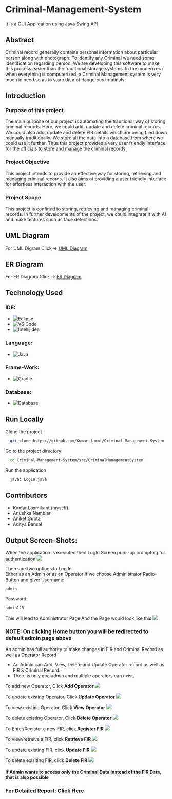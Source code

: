 # Criminal-Management-System
It is a GUI Application using Java Swing API

## Abstract
<p>
  Criminal record generally contains personal information about particular person
along with photograph. To identify any Criminal we need some identification
regarding person. We are developing this software to make this process easier
than the traditional storage systems. In the modern era when everything is
computerized, a Criminal Management system is very much in need so as to store
data of dangerous criminals. 
</p>

## Introduction
### Purpose of this project
<p>
  The main purpose of our project is automating the traditional way of storing criminal records.
Here, we could add, update and delete criminal records. We could also add, update and delete
FIR details which are being filed down manually traditionally. We store all the data into a
database from where we could use it further. Thus this project provides a very user friendly
interface for the officials to store and manage the criminal records. 
</p>

### Project Objective
<p>
  This project intends to provide an effective way for storing, retrieving and managing criminal
records. It also aims at providing a user friendly interface for effortless interaction with the
user. 
</p>

### Project Scope
<p>
  This project is confined to storing, retrieving and managing criminal records. In further
developments of the project, we could integrate it with AI and make features such as face
detections.
</p>

## UML Diagram
For UML Digram Click -> <a href="https://github.com/Kumar-laxmi/Criminal-Management-System/blob/main/UML%20Diagram/UML.pdf">UML Diagram</a>

## ER Diagram
For ER Diagram Click -> <a href="https://github.com/Kumar-laxmi/Criminal-Management-System/blob/main/ER%20Diagram/ER%20Diagram%20-%20Criminal%20Management%20System.png">ER Diagram</a>

## Technology Used
### IDE:
- ![Eclipse](https://img.shields.io/badge/Eclipse-2C2255?style=for-the-badge&logo=eclipse&logoColor=white)
- ![VS Code](https://img.shields.io/badge/Visual_Studio_Code-0078D4?style=for-the-badge&logo=visual%20studio%20code&logoColor=white)
- ![Intellijidea](https://img.shields.io/badge/IntelliJIDEA-000000.svg?style=for-the-badge&logo=intellij-idea&logoColor=white)

### Language:
- ![Java](https://img.shields.io/badge/Java-ED8B00?style=for-the-badge&logo=java&logoColor=white)

### Frame-Work:
- ![Gradle](https://img.shields.io/badge/gradle-02303A?style=for-the-badge&logo=gradle&logoColor=white)


### Database:
- ![Database](https://img.shields.io/badge/MySQL-00000F?style=for-the-badge&logo=mysql&logoColor=white)

## Run Locally

Clone the project

```bash
  git clone https://github.com/Kumar-laxmi/Criminal-Management-System
```

Go to the project directory

```bash
  cd Criminal-Management-System/src/CriminalManagementSystem
```

Run the application

```bash
  javac LogIn.java
```

## Contributors
- Kumar Laxmikant (myself)
- Anushka Nambiar
- Aniket Gupta
- Aditya Bansal

## Output Screen-Shots:
When the application is executed then LogIn Screen pops-up prompting for authentication
<img src="https://github.com/Kumar-laxmi/Criminal-Management-System/blob/main/SCREEN-SHOTS/LogIn.png" />

There are two options to Log In <br/> Either as an Admin or as an Operator
If we choose Administrator Radio-Button and give:
Username:

    admin

Password: 
   
    admin123

This will lead to Administrator Page
And the Page would look like this 
<img src="https://github.com/Kumar-laxmi/Criminal-Management-System/blob/main/SCREEN-SHOTS/Admin1.png" />
###  NOTE: On clicking Home button you will be redirected to default admin page above

An admin has full authority to make changes in FIR and Criminal Record as well as Operator Record
- An Admin can Add, View, Delete and Update Operator record as well as FIR & Criminal Record.
- There is only one admin and multiple operators can exist.

To add new Operator, Click **Add Operator**
<img src="https://github.com/Kumar-laxmi/Criminal-Management-System/blob/main/SCREEN-SHOTS/OperatorAdd.png" />

To update existing Operator, Click **Update Operator**
<img src="https://github.com/Kumar-laxmi/Criminal-Management-System/blob/main/SCREEN-SHOTS/OperatorUpdate.png" />

To view existing Operator, Click **View Operator**
<img src="https://github.com/Kumar-laxmi/Criminal-Management-System/blob/main/SCREEN-SHOTS/OperatorView.png" />

To delete existing Operator, Click **Delete Operator**
<img src="https://github.com/Kumar-laxmi/Criminal-Management-System/blob/main/SCREEN-SHOTS/OperatorDelete.png" />

To Enter/Register a new FIR, click **Register FIR**
<img src="https://github.com/Kumar-laxmi/Criminal-Management-System/blob/main/SCREEN-SHOTS/RegisterFIR.png" />

To view/retreive a FIR, click **Retrieve FIR**
<img src="https://github.com/Kumar-laxmi/Criminal-Management-System/blob/main/SCREEN-SHOTS/ViewFIR.png" />

To update existing FIR, click **Update FIR**
<img src="https://github.com/Kumar-laxmi/Criminal-Management-System/blob/main/SCREEN-SHOTS/UpdateFIR.png" />

To delete exisiting FIR, click **Delete FIR**
<img src="https://github.com/Kumar-laxmi/Criminal-Management-System/blob/main/SCREEN-SHOTS/DeleteFIR.png" />

#### If Admin wants to access only the Criminal Data instead of the FIR Data, that is also possible



### For Detailed Report: <a href="https://github.com/Kumar-laxmi/Criminal-Management-System/blob/main/REPORT/Team%20-%202.pdf">Click Here</a>

